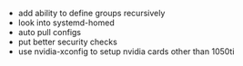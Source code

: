 - add ability to define groups recursively
- look into systemd-homed
- auto pull configs
- put better security checks
- use nvidia-xconfig to setup nvidia cards other than 1050ti
